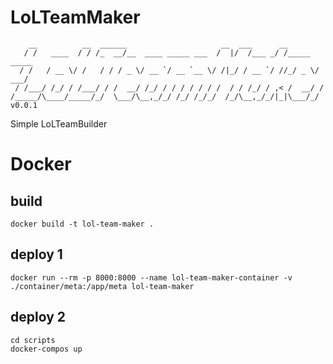 # LoLTeamMaker
```
    __          __  ______                     __  ___      __            
   / /   ____  / / /_  __/__  ____ _____ ___  /  |/  /___ _/ /_____  _____
  / /   / __ \/ /   / / / _ \/ __ `/ __ `__ \/ /|_/ / __ `/ //_/ _ \/ ___/
 / /___/ /_/ / /___/ / /  __/ /_/ / / / / / / /  / / /_/ / ,< /  __/ /    
/_____/\____/_____/_/  \___/\__,_/_/ /_/ /_/_/  /_/\__,_/_/|_|\___/_/     v0.0.1

```
Simple LoLTeamBuilder


# Docker


## build
```
docker build -t lol-team-maker .
```

## deploy 1
```
docker run --rm -p 8000:8000 --name lol-team-maker-container -v ./container/meta:/app/meta lol-team-maker
```

## deploy 2
```
cd scripts
docker-compos up
```